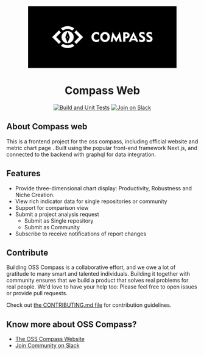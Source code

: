 <div align="center">
  <a href="https://oss-compass.org">
    <img alt="OSS Compass" src="/apps/web/public/og.png">
  </a>
  <br>
  <h1 align="center">Compass Web</h1>

[![Build and Unit Tests](https://github.com/oss-compass/compass-web/actions/workflows/build_and_tests.yml/badge.svg?branch=main)](https://github.com/oss-compass/compass-web/actions/workflows/build_and_tests.yml) [![Join on Slack](https://img.shields.io/badge/slack-join-635dc5?logo=slack)](https://join.slack.com/t/oss-compass/shared_invite/zt-1ttt9sv5h-8E~oPP6VJqm8ero5qH9LlA)

</div>

## About Compass web

This is a frontend project for the oss compass, including official website and metric chart page .
Built using the popular front-end framework Next.js, and connected to the backend with graphql for data integration.

## Features

- Provide three-dimensional chart display: Productivity, Robustness and Niche Creation.
- View rich indicator data for single repositories or community
- Support for comparison view
- Submit a project analysis request
  - Submit as Single repository
  - Submit as Community
- Subscribe to receive notifications of report changes

## Contribute

Building OSS Compass is a collaborative effort, and we owe a lot of gratitude to many smart and talented individuals. Building it together with community ensures that we build a product that solves real problems for real people. We'd love to have your help too: Please feel free to open issues or provide pull requests.

Check out [the CONTRIBUTING.md file](./docs/CONTRIBUTING.md) for contribution guidelines.

## Know more about OSS Compass?

- [The OSS Compass Website](https://oss-compass.org)
- [Join Community on Slack](https://join.slack.com/t/oss-compass/shared_invite/zt-1ttt9sv5h-8E~oPP6VJqm8ero5qH9LlA)
